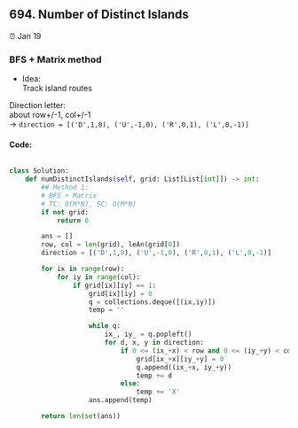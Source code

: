 ## 694. Number of Distinct Islands

:alarm_clock: Jan 19

### BFS + Matrix method

- Idea:\
Track island routes

Direction letter:\
about row+/-1, col+/-1\
-> `direction = [('D',1,0), ('U',-1,0), ('R',0,1), ('L',0,-1)]`

#### Code:
```python

class Solution:
    def numDistinctIslands(self, grid: List[List[int]]) -> int:
        ## Method 1:
        # BFS + Matrix
        # TC: O(M*N), SC: O(M*N)
        if not grid:
            return 0

        ans = []
        row, col = len(grid), leAn(grid[0])
        direction = [('D',1,0), ('U',-1,0), ('R',0,1), ('L',0,-1)]

        for ix in range(row):
            for iy in range(col):
                if grid[ix][iy] == 1:
                    grid[ix][iy] = 0
                    q = collections.deque([(ix,iy)])
                    temp = ''

                    while q:
                        ix_, iy_ = q.popleft()
                        for d, x, y in direction:
                            if 0 <= (ix_+x) < row and 0 <= (iy_+y) < col and grid[ix_+x][iy_+y] == 1:
                                grid[ix_+x][iy_+y] = 0
                                q.append((ix_+x, iy_+y))
                                temp += d
                            else:
                                temp += 'X'
                    ans.append(temp)

        return len(set(ans))

```
